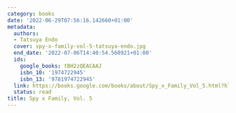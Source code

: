```yaml
---
category: books
date: '2022-06-29T07:56:16.142660+01:00'
metadata:
  authors:
  - Tatsuya Endo
  cover: spy-x-family-vol-5-tatsuya-endo.jpg
  end_date: '2022-07-06T14:40:54.560921+01:00'
  ids:
    google_books: tBH2zQEACAAJ
    isbn_10: '1974722945'
    isbn_13: '9781974722945'
  link: https://books.google.com/books/about/Spy_x_Family_Vol_5.html?hl=&id=tBH2zQEACAAJ
  status: read
title: Spy x Family, Vol. 5
---
```

